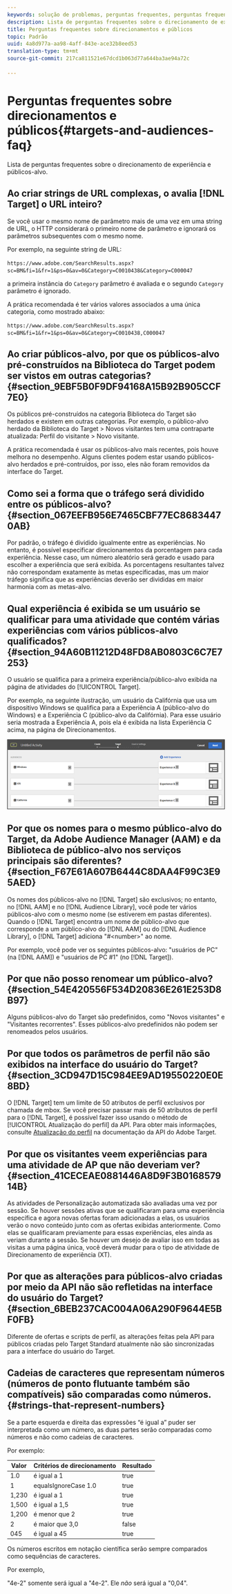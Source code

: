 ```yaml
---
keywords: solução de problemas, perguntas frequentes, perguntas frequentes, perguntas frequentes, metas, públicos-alvo
description: Lista de perguntas frequentes sobre o direcionamento de experiência e públicos-alvo.
title: Perguntas frequentes sobre direcionamentos e públicos
topic: Padrão
uuid: 4a8d977a-aa98-4aff-843e-ace32b8eed53
translation-type: tm+mt
source-git-commit: 217ca811521e67dcd1b063d77a644ba3ae94a72c

---
```



# Perguntas frequentes sobre direcionamentos e públicos{#targets-and-audiences-faq}

Lista de perguntas frequentes sobre o direcionamento de experiência e públicos-alvo.

## Ao criar strings de URL complexas, o avalia [!DNL Target] o URL inteiro?

Se você usar o mesmo nome de parâmetro mais de uma vez em uma string de URL, o HTTP considerará o primeiro nome de parâmetro e ignorará os parâmetros subsequentes com o mesmo nome.

Por exemplo, na seguinte string de URL:

`https://www.adobe.com/SearchResults.aspx?sc=BM&fi=1&fr=1&ps=0&av=0&Category=C0010438&Category=C000047`

a primeira instância do `Category` parâmetro é avaliada e o segundo `Category` parâmetro é ignorado.

A prática recomendada é ter vários valores associados a uma única categoria, como mostrado abaixo:

`https://www.adobe.com/SearchResults.aspx?sc=BM&fi=1&fr=1&ps=0&av=0&Category=C0010438,C000047`

## Ao criar públicos-alvo, por que os públicos-alvo pré-construídos na Biblioteca do Target podem ser vistos em outras categorias? {#section_9EBF5B0F9DF94168A15B92B905CCF7E0}

Os públicos pré-construídos na categoria Biblioteca do Target são herdados e existem em outras categorias. Por exemplo, o público-alvo herdado da Biblioteca do Target &gt; Novos visitantes tem uma contraparte atualizada: Perfil do visitante &gt; Novo visitante.

A prática recomendada é usar os públicos-alvo mais recentes, pois houve melhora no desempenho. Alguns clientes podem estar usando públicos-alvo herdados e pré-contruídos, por isso, eles não foram removidos da interface do Target.

## Como sei a forma que o tráfego será dividido entre os públicos-alvo?  {#section_067EEFB956E7465CBF77EC86834470AB}

Por padrão, o tráfego é dividido igualmente entre as experiências. No entanto, é possível especificar  direcionamentos da porcentagem para cada experiência. Nesse caso, um número aleatório será gerado e usado para escolher a experiência que será exibida. As porcentagens resultantes talvez não correspondam exatamente às metas especificadas, mas um maior tráfego significa que as experiências deverão ser divididas em maior harmonia com as metas-alvo.

## Qual experiência é exibida se um usuário se qualificar para uma atividade que contém várias experiências com vários públicos-alvo qualificados?  {#section_94A60B11212D48FD8AB0803C6C7E7253}

O usuário se qualifica para a primeira experiência/público-alvo exibida na página de atividades do [!UICONTROL Target].

Por exemplo, na seguinte ilustração, um usuário da Califórnia que usa um dispositivo Windows se qualifica para a Experiência A (público-alvo do Windows) e a Experiência C (público-alvo da Califórnia). Para esse usuário seria mostrada a Experiência A, pois ela é exibida na lista Experiência C acima, na página de Direcionamentos.

![](assets/audiences_order.png)

## Por que os nomes para o mesmo público-alvo do Target, da Adobe Audience Manager (AAM) e da Biblioteca de público-alvo nos serviços principais são diferentes? {#section_F67E61A607B6444C8DAA4F99C3E95AED}

Os nomes dos públicos-alvo no [!DNL Target] são exclusivos; no entanto, no [!DNL AAM] e no [!DNL Audience Library], você pode ter vários públicos-alvo com o mesmo nome (se estiverem em pastas diferentes). Quando o [!DNL Target] encontra um nome de público-alvo que corresponde a um público-alvo do [!DNL AAM] ou do [!DNL Audience Library], o [!DNL Target] adiciona "#&lt;number&gt;" ao nome.

Por exemplo, você pode ver os seguintes públicos-alvo: "usuários de PC" (na [!DNL AAM]) e "usuários de PC #1" (no [!DNL Target]).

## Por que não posso renomear um público-alvo? {#section_54E420556F534D20836E261E253D8B97}

Alguns públicos-alvo do Target são predefinidos, como "Novos visitantes" e "Visitantes recorrentes". Esses públicos-alvo predefinidos não podem ser renomeados pelos usuários.

## Por que todos os parâmetros de perfil não são exibidos na interface do usuário do Target?  {#section_3CD947D15C984EE9AD19550220E0E8BD}

O [!DNL Target] tem um limite de 50 atributos de perfil exclusivos por chamada de mbox. Se você precisar passar mais de 50 atributos de perfil para o [!DNL Target], é possível fazer isso usando o método de [!UICONTROL Atualização do perfil] da API. Para obter mais informações, consulte [Atualização do perfil](https://developers.adobetarget.com/api/#authentication-tokens) na documentação da API do Adobe Target.

## Por que os visitantes veem experiências para uma atividade de AP que não deveriam ver? {#section_41CECEAE0881446A8D9F3B016857914B}

As atividades de Personalização automatizada são avaliadas uma vez por sessão. Se houver sessões ativas que se qualificaram para uma experiência específica e agora novas ofertas foram adicionadas a elas, os usuários verão o novo conteúdo junto com as ofertas exibidas anteriormente. Como elas se qualificaram previamente para essas experiências, eles ainda as veriam durante a sessão. Se houver um desejo de avaliar isso em todas as visitas a uma página única, você deverá mudar para o tipo de atividade de Direcionamento de experiência (XT).

## Por que as alterações para públicos-alvo criadas por meio da API não são refletidas na interface do usuário do Target?  {#section_6BEB237CAC004A06A290F9644E5BF0FB}

Diferente de ofertas e scripts de perfil, as alterações feitas pela API para públicos criadas pelo Target Standard atualmente não são sincronizadas para a interface do usuário do Target.

## Cadeias de caracteres que representam números (números de ponto flutuante também são compatíveis) são comparadas como números.{#strings-that-represent-numbers}

Se a parte esquerda e direita das expressões “é igual a” puder ser interpretada como um número, as duas partes serão comparadas como números e não como cadeias de caracteres.

Por exemplo:

| Valor | Critérios de direcionamento | Resultado |
| --- | --- | --- |
| 1.0 | é igual a 1 | true |
| 1 | equalsIgnoreCase 1.0 | true |
| 1,230 | é igual a 1 | true |
| 1,500 | é igual a 1,5 | true |
| 1,200 | é menor que 2 | true |
| 2 | é maior que 3,0 | false |
| 045 | é igual a 45 | true |

Os números escritos em notação científica serão sempre comparados como sequências de caracteres.

Por exemplo,

"4e-2" somente será igual a "4e-2". Ele *não* será igual a "0,04".